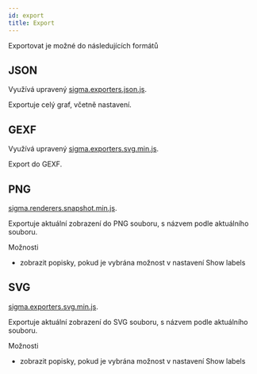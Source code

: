 ```yaml
---
id: export
title: Export
---
```


Exportovat je možné do následujících formátů

## JSON

Využívá upravený [sigma.exporters.json.js](https://github.com/l-pa/network-app/blob/master/public/libs/plugins/sigma.exporters.json.js).

Exportuje celý graf, včetně nastavení.

## GEXF
Využívá upravený [sigma.exporters.svg.min.js](https://github.com/l-pa/network-app/blob/master/public/libs/plugins/sigma.exporters.svg.min.js).

Export do GEXF.

## PNG

[sigma.renderers.snapshot.min.js](https://github.com/l-pa/network-app/blob/master/public/libs/plugins/sigma.renderers.snapshot.min.js).

Exportuje aktuální zobrazení do PNG souboru, s názvem podle aktuálního souboru.

Možnosti
- zobrazit popisky, pokud je vybrána možnost v nastavení Show labels

## SVG

[sigma.exporters.svg.min.js](https://github.com/l-pa/network-app/blob/master/public/libs/plugins/sigma.exporters.svg.min.js).

Exportuje aktuální zobrazení do SVG souboru, s názvem podle aktuálního souboru.

Možnosti
- zobrazit popisky, pokud je vybrána možnost v nastavení Show labels
